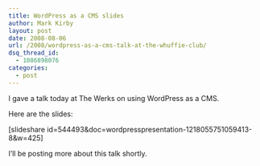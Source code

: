 ```yaml
---
title: WordPress as a CMS slides
author: Mark Kirby
layout: post
date: 2008-08-06
url: /2008/wordpress-as-a-cms-talk-at-the-whuffie-club/
dsq_thread_id:
  - 1086898076
categories:
  - post
---
```

I gave a talk today at The Werks on using WordPress as a CMS.

Here are the slides:

[slideshare id=544493&doc=wordpresspresentation-1218055751059413-8&w=425]

I&#8217;ll be posting more about this talk shortly.